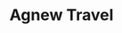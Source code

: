 ---
title: "Agnew Travel"
address: "15, Tannaghmore North Rd, Lurgan, Craigavon, Co. Armagh BT67 9JA"
tel: "028 3832 6755"
county: "Armagh"
category: "Coach Hire"
type: "Content"
lat: "054.4819130000"
lng: "-006.3417110000"
---
